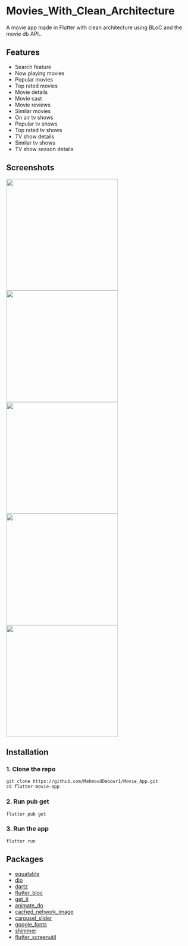 # Movies_With_Clean_Architecture

A movie app made in Flutter with clean architecture using BLoC and the movie db API..

## Features

* Search feature
* Now playing movies
* Popular movies
* Top rated movies
*  Movie details
* Movie cast
* Movie reviews
* Similar movies
*  On air tv shows
* Popular tv shows
* Top rated tv shows
* TV show details
* Similar tv shows
* TV show season details

## Screenshots

<div>
  <img src="https://github.com/MahmoudDabour1/Movie_App/assets/109240382/94bf7f31-ab8c-4a5f-a94c-f043be83dd55" width="300">
  <img src="https://github.com/MahmoudDabour1/Movie_App/assets/109240382/1110562b-fa0a-4130-a724-bc960bcd1c16" width="300">
  <img src="https://github.com/MahmoudDabour1/Movie_App/assets/109240382/e2de1c16-5320-42cb-9446-3d73b9c29b3c" width="300">
  <img src="https://github.com/MahmoudDabour1/Movie_App/assets/109240382/c4312c96-edc3-43c9-bef3-2c4c37a44294" width="300">
  <img src="https://github.com/MahmoudDabour1/Movie_App/assets/109240382/44bde5ac-dbf5-49d8-8560-801c611796b4" width="300">
</div>


## Installation

### 1. Clone the repo

```
git clone https://github.com/MahmoudDabour1/Movie_App.git
cd flutter-movie-app
```

### 2. Run pub get

```
flutter pub get
```
### 3. Run the app

```
flutter run
```
 
 ## Packages
* [equatable](https://pub.dev/packages/equatable)
* [dio](https://pub.dev/packages/dio)
* [dartz](https://pub.dev/packages/dartz)
* [flutter_bloc](https://pub.dev/packages/flutter_bloc)
* [get_it](https://pub.dev/packages/get_it)
* [animate_do](https://pub.dev/packages/animate_do)
* [cached_network_image](https://pub.dev/packages/cached_network_image)
* [carousel_slider](https://pub.dev/packages/carousel_slider)
* [google_fonts](https://pub.dev/packages/google_fonts)
* [shimmer](https://pub.dev/packages/shimmer)
* [flutter_screenutil](https://pub.dev/packages/flutter_screenutil)






